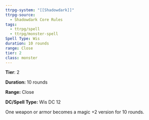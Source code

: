 ```yaml
---
ttrpg-system: "[[Shadowdark]]"
ttrpg-source:
  - Shadowdark Core Rules
tags:
  - ttrpg/spell
  - ttrpg/monster-spell
Spell Type: Wis
duration: 10 rounds
range: Close
tier: 2
class: monster
---
```

**Tier**: 2

**Duration:** 10 rounds

**Range:** Close

**DC/Spell Type:** Wis DC 12

One weapon or armor becomes a magic +2 version for 10 rounds. 